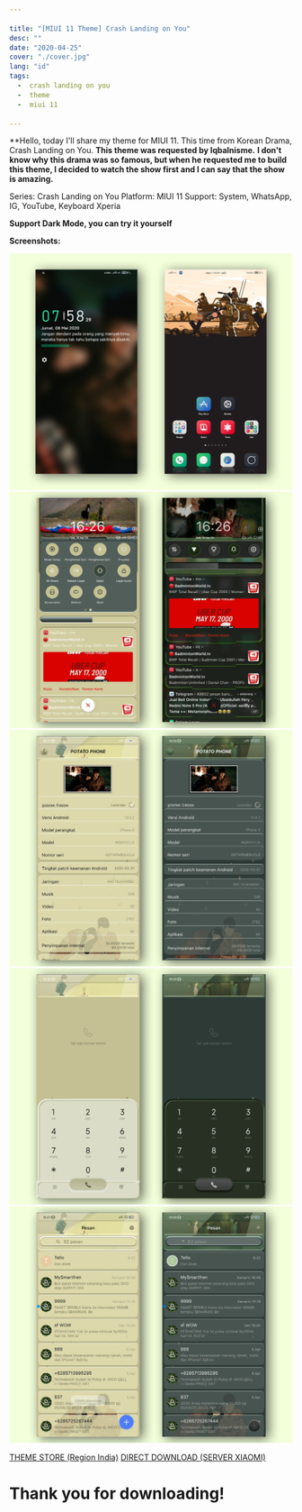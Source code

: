 ```yaml
---

title: "[MIUI 11 Theme] Crash Landing on You"
desc: ""
date: "2020-04-25"
cover: "./cover.jpg"
lang: "id"
tags:
  -  crash landing on you
  -  theme
  -  miui 11

---
```


**Hello, today I'll share my theme for MIUI 11. This time from Korean Drama, Crash Landing on You.
**This theme was requested by Iqbalnisme.**
**I don't know why this drama was so famous, but when he requested me to build this theme, I decided to watch the show first and I can say that the show is amazing.**

Series: Crash Landing on You
Platform: MIUI 11
Support: System, WhatsApp, IG, YouTube, Keyboard Xperia

**Support Dark Mode, you can try it yourself**

**Screenshots:**

![ss1](./cover.jpg)
![ss2](./ss2.jpg)
![ss3](./ss3.jpg)
![ss4](./ss4.jpg)
![ss5](./ss5.jpg)


<a href="http://zhuti.xiaomi.com/detail/f8b29965-a706-476e-8c91-7b4107f7b3b1" class="btn"><span class="name">THEME STORE (Region India)</span></a>
<a href="http://f7.market.xiaomi.com/download/ThemeMarket/02d5e4cd68f0f2005229a109d3b9441385240ce77/Crash+Landing+on+You+v11-1.0.0.0.mtz" class="btn"><span class="name">DIRECT DOWNLOAD (SERVER XIAOMI)</span></a>

# Thank you for downloading!
